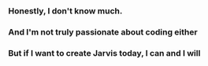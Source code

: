<h3>Honestly, I don't know much.
  </h3>
  <h3>
  And I'm not truly passionate about coding either
  </h3>
  <h3>
But if I want to create Jarvis today, I can and I will 
  </h3>

